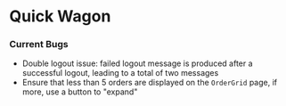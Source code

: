 # Quick Wagon

### Current Bugs

* Double logout issue: failed logout message is produced after a successful logout, leading to a total of two messages
* Ensure that less than 5 orders are displayed on the `OrderGrid` page, if more, use a button to "expand"